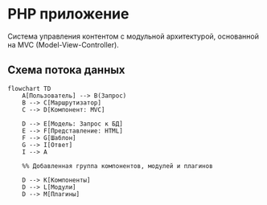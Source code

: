 # PHP приложение

Система управления контентом с модульной архитектурой, основанной на MVC (Model-View-Controller).

## Схема потока данных
```mermaid
flowchart TD
    A[Пользователь] --> B(Запрос)
    B --> C[Маршрутизатор]
    C --> D[Компонент: MVC]
    
    D --> E[Модель: Запрос к БД]
    E --> F[Представление: HTML]
    F --> G[Шаблон]
    G --> I[Ответ]
    I --> A

    %% Добавленная группа компонентов, модулей и плагинов
    
    D --> K[Компоненты]
    D --> L[Модули]
    D --> M[Плагины]
```
